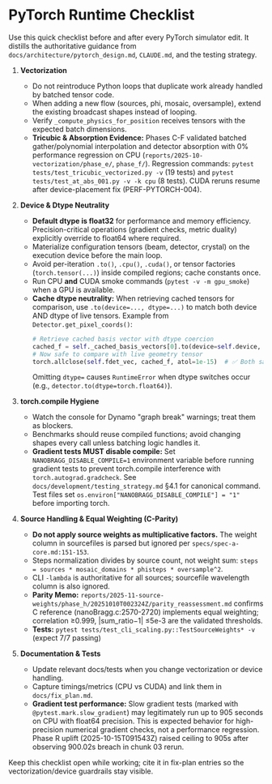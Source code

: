 # PyTorch Runtime Checklist

Use this quick checklist before and after every PyTorch simulator edit. It distills the authoritative guidance from
`docs/architecture/pytorch_design.md`, `CLAUDE.md`, and the testing strategy.

1. **Vectorization**
   - Do not reintroduce Python loops that duplicate work already handled by batched tensor code.
   - When adding a new flow (sources, phi, mosaic, oversample), extend the existing broadcast shapes instead of looping.
   - Verify `_compute_physics_for_position` receives tensors with the expected batch dimensions.
   - **Tricubic & Absorption Evidence:** Phases C-F validated batched gather/polynomial interpolation and detector absorption with 0% performance regression on CPU (`reports/2025-10-vectorization/phase_e/`, `phase_f/`). Regression commands: `pytest tests/test_tricubic_vectorized.py -v` (19 tests) and `pytest tests/test_at_abs_001.py -v -k cpu` (8 tests). CUDA reruns resume after device-placement fix (PERF-PYTORCH-004).

2. **Device & Dtype Neutrality**
   - **Default dtype is float32** for performance and memory efficiency. Precision-critical operations (gradient checks, metric duality) explicitly override to float64 where required.
   - Materialize configuration tensors (beam, detector, crystal) on the execution device before the main loop.
   - Avoid per-iteration `.to()`, `.cpu()`, `.cuda()`, or tensor factories (`torch.tensor(...)`) inside compiled regions; cache constants once.
   - Run CPU **and** CUDA smoke commands (`pytest -v -m gpu_smoke`) when a GPU is available.
   - **Cache dtype neutrality:** When retrieving cached tensors for comparison, use `.to(device=..., dtype=...)` to match both device AND dtype of live tensors. Example from `Detector.get_pixel_coords()`:
     ```python
     # Retrieve cached basis vector with dtype coercion
     cached_f = self._cached_basis_vectors[0].to(device=self.device, dtype=self.dtype)
     # Now safe to compare with live geometry tensor
     torch.allclose(self.fdet_vec, cached_f, atol=1e-15)  # ✅ Both same dtype
     ```
     Omitting `dtype=` causes `RuntimeError` when dtype switches occur (e.g., `detector.to(dtype=torch.float64)`).

3. **torch.compile Hygiene**
   - Watch the console for Dynamo "graph break" warnings; treat them as blockers.
   - Benchmarks should reuse compiled functions; avoid changing shapes every call unless batching logic handles it.
   - **Gradient tests MUST disable compile:** Set `NANOBRAGG_DISABLE_COMPILE=1` environment variable before running gradient tests to prevent torch.compile interference with `torch.autograd.gradcheck`. See `docs/development/testing_strategy.md` §4.1 for canonical command. Test files set `os.environ["NANOBRAGG_DISABLE_COMPILE"] = "1"` before importing torch.

4. **Source Handling & Equal Weighting (C-Parity)**
   - **Do not apply source weights as multiplicative factors.** The weight column in sourcefiles is parsed but ignored per `specs/spec-a-core.md:151-153`.
   - Steps normalization divides by source count, not weight sum: `steps = sources * mosaic_domains * phisteps * oversample^2`.
   - CLI `-lambda` is authoritative for all sources; sourcefile wavelength column is also ignored.
   - **Parity Memo:** `reports/2025-11-source-weights/phase_h/20251010T002324Z/parity_reassessment.md` confirms C reference (nanoBragg.c:2570-2720) implements equal weighting; correlation ≥0.999, |sum_ratio−1| ≤5e-3 are the validated thresholds.
   - **Tests:** `pytest tests/test_cli_scaling.py::TestSourceWeights* -v` (expect 7/7 passing)

5. **Documentation & Tests**
   - Update relevant docs/tests when you change vectorization or device handling.
   - Capture timings/metrics (CPU vs CUDA) and link them in `docs/fix_plan.md`.
   - **Gradient test performance:** Slow gradient tests (marked with `@pytest.mark.slow_gradient`) may legitimately run up to 905 seconds on CPU with float64 precision. This is expected behavior for high-precision numerical gradient checks, not a performance regression. Phase R uplift (2025-10-15T091543Z) raised ceiling to 905s after observing 900.02s breach in chunk 03 rerun.

Keep this checklist open while working; cite it in fix-plan entries so the vectorization/device guardrails stay visible.

